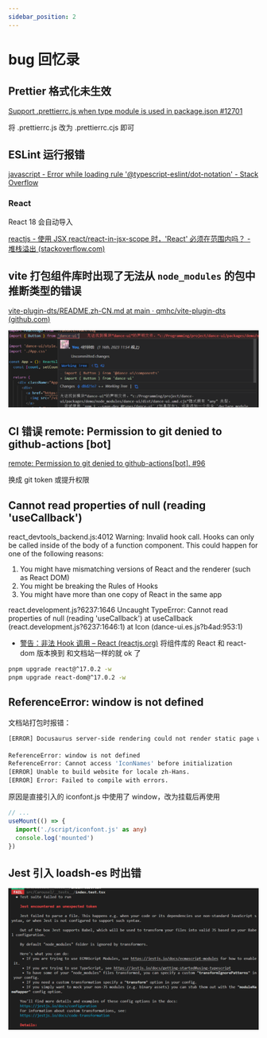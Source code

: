 ```yaml
---
sidebar_position: 2
---
```

# bug 回忆录

## Prettier 格式化未生效

[Support .prettierrc.js when type module is used in package.json #12701](https://github.com/prettier/prettier/issues/12701)

将 .prettierrc.js 改为 .prettierrc.cjs 即可

## ESLint 运行报错

[javascript - Error while loading rule &#39;@typescript-eslint/dot-notation&#39; - Stack Overflow](https://stackoverflow.com/questions/64116378/error-while-loading-rule-typescript-eslint-dot-notation)

### React

React 18 会自动导入

[reactjs - 使用 JSX react/react-in-jsx-scope 时，&#39;React&#39; 必须在范围内吗？ - 堆栈溢出 (stackoverflow.com)](https://stackoverflow.com/questions/42640636/react-must-be-in-scope-when-using-jsx-react-react-in-jsx-scope)

## vite 打包组件库时出现了无法从 `node_modules` 的包中推断类型的错误

[vite-plugin-dts/README.zh-CN.md at main · qmhc/vite-plugin-dts (github.com)](https://github.com/qmhc/vite-plugin-dts/blob/main/README.zh-CN.md#%E6%89%93%E5%8C%85%E6%97%B6%E5%87%BA%E7%8E%B0%E4%BA%86%E6%97%A0%E6%B3%95%E4%BB%8E-node_modules-%E7%9A%84%E5%8C%85%E4%B8%AD%E6%8E%A8%E6%96%AD%E7%B1%BB%E5%9E%8B%E7%9A%84%E9%94%99%E8%AF%AF)

![1673884476806](assets/debug/1673884476806.png)

## CI 错误 remote: Permission to git denied to github-actions [bot]

[remote: Permission to git denied to github-actions[bot]. #96](https://github.com/ad-m/github-push-action/issues/96)

换成 git token 或提升权限

## Cannot read properties of null (reading 'useCallback')

react_devtools_backend.js:4012
Warning: Invalid hook call. Hooks can only be called inside of the body of a function component. This could happen for one of the following reasons:

1. You might have mismatching versions of React and the renderer (such as React DOM)
2. You might be breaking the Rules of Hooks
3. You might have more than one copy of React in the same app

react.development.js?6237:1646
Uncaught TypeError: Cannot read properties of null (reading 'useCallback')
at useCallback (react.development.js?6237:1646:1)
at Icon (dance-ui.es.js?b4ad:953:1)

- [警告：非法 Hook 调用 – React (reactjs.org)](https://zh-hans.reactjs.org/warnings/invalid-hook-call-warning.html#duplicate-react) 将组件库的 React 和 react-dom 版本换到 和文档站一样的就 ok 了

```bash
pnpm upgrade react@^17.0.2 -w
pnpm upgrade react-dom@^17.0.2 -w
```

## ReferenceError: window is not defined

文档站打包时报错：

```bash
[ERROR] Docusaurus server-side rendering could not render static page with path /docs/components/Icon.

ReferenceError: window is not defined
ReferenceError: Cannot access 'IconNames' before initialization
[ERROR] Unable to build website for locale zh-Hans.
[ERROR] Error: Failed to compile with errors.
```

原因是直接引入的 iconfont.js 中使用了 window，改为挂载后再使用

```typescript
// ...
useMount(() => {
  import('./script/iconfont.js' as any)
  console.log('mounted')
})
```

## Jest 引入 loadsh-es 时出错

![1676813096781](assets/debug/1676813096781.png)
